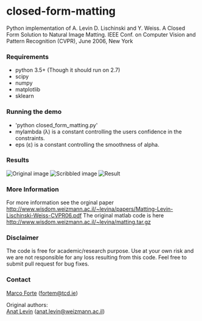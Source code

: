 # closed-form-matting
Python implementation of A. Levin D. Lischinski and Y. Weiss. A Closed Form Solution to Natural Image Matting.  IEEE Conf. on Computer Vision and Pattern Recognition (CVPR), June 2006, New York 

### Requirements
- python 3.5+ (Though it should run on 2.7)
- scipy
- numpy
- matplotlib
- sklearn

### Running the demo
- 'python closed_form_matting.py'
- mylambda (λ) is a constant controlling the users confidence in the constraints.
- eps (ε) is a constant controlling the smoothness of alpha.


### Results
![Original image](https://github.com/MarcoForte/closed-form-matting/blob/master/dandelion_clipped.bmp)
![Scribbled image](https://github.com/MarcoForte/closed-form-matting/blob/master/dandelion_clipped_m.bmp)
![Result](https://github.com/MarcoForte/closed-form-matting/blob/master/dandelion_clipped_alpha.bmp)


### More Information

For more information see the orginal paper  http://www.wisdom.weizmann.ac.il/~levina/papers/Matting-Levin-Lischinski-Weiss-CVPR06.pdf
The original matlab code is here http://www.wisdom.weizmann.ac.il/~levina/matting.tar.gz

### Disclaimer

The code is free for academic/research purpose. Use at your own risk and we are not responsible for any loss resulting from this code. Feel free to submit pull request for bug fixes.

### Contact 
[Marco Forte](https://marcoforte.github.io/) (fortem@tcd.ie)  

Original authors:  
[Anat Levin](http://www.wisdom.weizmann.ac.il/~levina/) (anat.levin@weizmann.ac.il)
